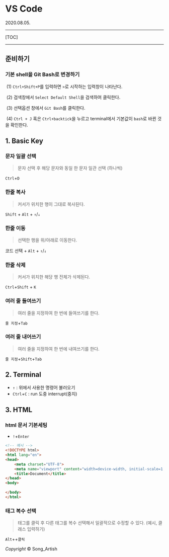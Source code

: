 # VS Code

2020.08.05.

*****

[TOC]

*****



## 준비하기

###  기본 shell을 Git Bash로 변경하기

​	(1) `Ctrl+Shift+P`를 입력하면 `>`로 시작하는 입력창이 나타난다.

​	(2) 검색창에서 `Select Default Shell`을 검색하여 클릭한다.

​	(3) 선택옵션 창에서 `Git Bash`를 클릭한다.

​	(4) `Ctrl + J` 혹은 `Ctrl+backtick`을 누르고 terminal에서 기본값이 `bash`로 바뀐 것을 확인한다.



## 1. Basic Key

### 문자 일괄 선택

> 문자 선택 후 해당 문자와 동일 한 문자 일관 선택 (하나씩)

`Ctrl`+`D` 

### 한줄 복사

> 커서가 위치한 행이 그대로 복사된다.

`Shift` + `Alt` + `↑`/`↓`

### 한줄 이동

> 선택한 행을 위/아래로 이동한다.

코드 선택 + `Alt` + `↑`/`↓`

### 한줄 삭제

> 커서가 위치한 해당 행 전체가 삭제된다.

`Ctrl`+`Shift` + `K`

### 여러 줄 들여쓰기

> 여러 줄을 지정하여 한 번에 들여쓰기를 한다.

`줄 지정`+`Tab`

### 여러 줄 내어쓰기

> 여러 줄을 지정하여 한 번에 내여쓰기를 한다.

`줄 지정`+`Shift`+`Tab`



## 2. Terminal

- `↑` : 위에서 사용한 명령어 불러오기
- `Ctrl`+`C` : run 도중 interrupt(중지)



## 3. HTML

### html 문서 기본세팅

- `!`+`Enter`

```html
<!-- 예시 -->
<!DOCTYPE html>
<html lang="en">
<head>
    <meta charset="UTF-8">
    <meta name="viewport" content="width=device-width, initial-scale=1.0">
    <title>Document</title>
</head>
<body>
    
</body>
</html>
```

### 태그 복수 선택

> 태그를 클릭 후 다른 태그를 복수 선택해서 일괄적으로 수정할 수 있다. (예시, 클래스 입력하기)

`Alt`++`클릭`



*Copyright* © Song_Artish